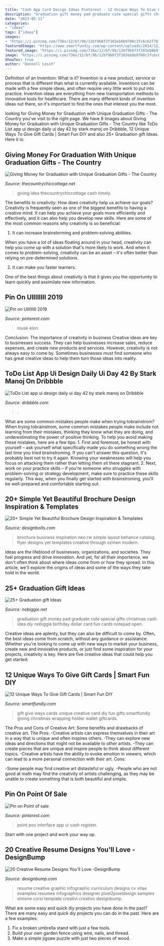 ```yaml
---
title: "Cash App Card Design Ideas Pinterest - 12 Unique Ways To Give Gift Cards"
description: "Graduation gift money pad graduate cute special gifts christmas cash idea diy nobiggie birthday dollar card fun cards notepad open"
date: "2023-05-11"
categories:
- "ideas"
tags: ["ideas"]
images:
- "https://i.pinimg.com/736x/12/bf/9b/12bf9b8f3f103eb8b9700c3fc6c62f78.jpg"
featuredImage: "https://www.smartfundiy.com/wp-content/uploads/2014/12/Gift-Card-Holder-Ideas-Pin-394x1024.png"
featured_image: "https://i.pinimg.com/736x/12/bf/9b/12bf9b8f3f103eb8b9700c3fc6c62f78.jpg"
image: "https://i.pinimg.com/736x/12/bf/9b/12bf9b8f3f103eb8b9700c3fc6c62f78.jpg"
ShowToc: true
author: "Donnell Lesch"
---
```



Definition of an Invention: What is it?
Invention is a new product, service or process that is different than what is currently available. Inventions can be made with a few simple ideas, and often require very little work to put into practice. Invention ideas are everything from new transportation methods to innovative tools for healthcare. There are many different kinds of invention ideas out there, so it's important to find the ones that interest you the most.

	

		
looking for Giving Money for Graduation with Unique Graduation Gifts - The Country you've visit to the right page. We have 8 Images about Giving Money for Graduation with Unique Graduation Gifts - The Country like ToDo List app ui design daily ui day 42 by stark manoj on Dribbble, 12 Unique Ways To Give Gift Cards | Smart Fun DIY and also 25+ Graduation gift Ideas. Here it is:
		
    
## Giving Money For Graduation With Unique Graduation Gifts - The Country

<img loading=lazy src="https://www.thecountrychiccottage.net/wp-content/uploads/2017/04/Giving-Money-for-Graduation-with-Unique-Graduation-Gifts-008.jpg" onerror="this.onerror=null;this.src='https://tse3.mm.bing.net/th?id=OIP.i_2qNtQQWGO1UT3LQMMSwQHaLH&amp;pid=15.1';" alt="Giving Money for Graduation with Unique Graduation Gifts - The Country">

_Source: thecountrychiccottage.net_

>giving idea thecountrychiccottage cash timely. 

	

The benefits to creativity: How does creativity help us achieve our goals?
Creativity is frequently seen as one of the biggest benefits to having a creative mind. It can help you achieve your goals more efficiently and effectively, and it can also help you develop new skills. Here are some of the most common reasons why creativity is so beneficial: 
1. It can increase brainstorming and problem-solving abilities.

When you have a lot of ideas floating around in your head, creativity can help you come up with a solution that's more likely to work. And when it comes to problem-solving, creativity can be an asset – it's often better than relying on pre-determined solutions. 

2. It can make you faster learners.

One of the best things about creativity is that it gives you the opportunity to learn quickly and assimilate new information.

    
## Pin On UIIIIIIII 2019

<img loading=lazy src="https://i.pinimg.com/736x/12/bf/9b/12bf9b8f3f103eb8b9700c3fc6c62f78.jpg" onerror="this.onerror=null;this.src='https://tse1.mm.bing.net/th?id=OIP.jklTg_DM0wbyKQHPV_KV6QHaFj&amp;pid=15.1';" alt="Pin on UIIIIIIII 2019">

_Source: pinterest.com_

>musk elon. 

	

Conclusion: The importance of creativity in business
Creative ideas are key to businesses success. They can help businesses increase sales, reduce expenses, and create new products and services. However, creativity is not always easy to come by. Sometimes businesses must find someone who has great creative ideas to help them turn those ideas into reality.

    
## ToDo List App Ui Design Daily Ui Day 42 By Stark Manoj On Dribbble

<img loading=lazy src="https://cdn.dribbble.com/users/5126936/screenshots/12238011/web_1920___1.png" onerror="this.onerror=null;this.src='https://tse1.mm.bing.net/th?id=OIP.mZOQ2OA0RWSE2qEq2YlFOgHaFj&amp;pid=15.1';" alt="ToDo List app ui design daily ui day 42 by stark manoj on Dribbble">

_Source: dribbble.com_

>. 

	

What are some common mistakes people make when trying tobrainstrom?
When trying tobrainstrom, some common mistakes people make include not learning from their mistakes, thinking they know what they are doing, and underestimating the power of positive thinking. To help you avoid making these mistakes, here are a few tips: 1. First and foremost, be honest with yourself – ask yourself what specifically made you do something wrong the last time you tried brainstroming. If you can't answer this question, it's probably best not to try it again. Knowing your weaknesses will help you focus on attacking them rather than letting them sit there stagnant. 2. Next, work on your practice skills – if you're someone who struggles with problem-solving or strategy development, make sure to practice these skills regularly. This way, when you finally get started with brainstroming, you'll be well-prepared and comfortable starting out. 
    
## 20+ Simple Yet Beautiful Brochure Design Inspiration &amp; Templates

<img loading=lazy src="http://www.designbolts.com/wp-content/uploads/2013/04/Beautiful-business-brochure-design-ideas-2.jpg" onerror="this.onerror=null;this.src='https://tse1.mm.bing.net/th?id=OIP.9oqyIp5p0HUyNJWUPZotQAHaEs&amp;pid=15.1';" alt="20+ Simple Yet Beautiful Brochure Design Inspiration &amp; Templates">

_Source: designbolts.com_

>brochure business inspiration neo rw simple layout behance catalog flyer designs yet templates creative through ozmen modern. 

	

Ideas are the lifeblood of businesses, organizations, and societies. They fuel progress and drive innovation. And yet, for all their importance, we don't often think about where ideas come from or how they spread. In this article, we'll explore the origins of ideas and some of the ways they take hold in the world.

    
## 25+ Graduation Gift Ideas

<img loading=lazy src="http://www.nobiggie.net/wp-content/uploads/2015/05/Money-Pad-for-a-Special-Graduate-25-Graduation-gift-Ideas-NoBiggie.net_.jpg" onerror="this.onerror=null;this.src='https://tse4.mm.bing.net/th?id=OIP.GiX-V3vDR8H8OfTSaReh8wHaMP&amp;pid=15.1';" alt="25+ Graduation gift Ideas">

_Source: nobiggie.net_

>graduation gift money pad graduate cute special gifts christmas cash idea diy nobiggie birthday dollar card fun cards notepad open. 

	

Creative ideas are aplenty, but they can also be difficult to come by. Often, the best ideas come from scratch, without any guidance or assistance. Whether you're looking to come up with new ways to market your business, create new and innovative products, or just find some inspiration for your projects, creativity is key. Here are five creative ideas that could help you get started: 

    
## 12 Unique Ways To Give Gift Cards | Smart Fun DIY

<img loading=lazy src="https://www.smartfundiy.com/wp-content/uploads/2014/12/Gift-Card-Holder-Ideas-Pin-394x1024.png" onerror="this.onerror=null;this.src='https://tse1.mm.bing.net/th?id=OIP.YnjpoWxxt_2FVT_Qq_4DGAAAAA&amp;pid=15.1';" alt="12 Unique Ways To Give Gift Cards | Smart Fun DIY">

_Source: smartfundiy.com_

>gift give ways cards unique creative card diy fun gifts smartfundiy giving christmas wrapping holder wallet giftcards. 

	

The Pros and Cons of Creative Art: Some benefits and drawbacks of creative art.
The Pros: 
-Creative artists can express themselves in their art in a way that is unique and often inspires others. 
-They can explore new ideas and directions that might not be available to other artists. 
-They can create pieces that are unique and inspire people to think about different topics. 
-Creative artists have the ability to evoke emotion in viewers, which can lead to a more personal connection with their art. 
Cons:


-Some people may find creative art distasteful or ugly. 
-People who are not good at math may find the creativity of artists challenging, as they may be unable to create something that is both beautiful and simple.

    
## Pin On Point Of Sale

<img loading=lazy src="https://i.pinimg.com/736x/d9/51/e1/d951e1e58f0cf25d30a69821fcb1b2a1--point-of-sale-app-development.jpg" onerror="this.onerror=null;this.src='https://tse1.mm.bing.net/th?id=OIP.jOvJitG7LuUMA5yyA1yqqAHaFi&amp;pid=15.1';" alt="Pin on Point of sale">

_Source: pinterest.com_

>point pos interface app ui cash register. 

	

Start with one project and work your way up.

    
## 20 Creative Resume Designs You&#039;ll Love -DesignBump

<img loading=lazy src="https://cdn.designbump.com/wp-content/uploads/2013/08/resume-designs-017.jpg" onerror="this.onerror=null;this.src='https://tse3.mm.bing.net/th?id=OIP.jWxojCzlLqcOrzx3VIs59wHaPk&amp;pid=15.1';" alt="20 Creative Resume Designs You&#039;ll Love -DesignBump">

_Source: designbump.com_

>resume creative graphic infographic curriculum designs cv vitae examples resumes infographics designer pixel2pixeldesign samples simone corsi template creativi creativo designbump. 

	

What are some easy and quick diy projects you have done in the past?
There are many easy and quick diy projects you can do in the past. Here are a few examples:
1. Fix a broken umbrella stand with just a few tools.
2. Build your own garden fence using wire, nails, and thread.
3. Make a simple jigsaw puzzle with just two pieces of wood.

